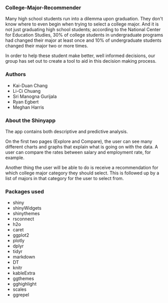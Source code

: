 ### College-Major-Recommender
Many high school students run into a dilemma upon graduation. They don't know where to even begin when trying to select a college major.
And it is not just graduating high school students; according to the National Center for Education Studies, 30% of college students in 
undergraduate programs had changed their major at least once and 10% of undergraduate students changed their major two or more times.

In order to help these student make better, well informed decisions, our group has set out to create a tool to aid in this decision making
process.

### Authors
* Kai-Duan Chang
* Li-Ci Chuang
* Sri Manogna Gurijala
* Ryan Egbert
* Meghan Harris

### About the Shinyapp
The app contains both descriptive and predictive analysis.

On the first two pages (Explore and Compare), the user can see many different charts and graphs that explain what is going on with the data. A user can compare the rates between salary and employment rate, for example.

Another thing the user will be able to do is receive a recommendation for which college major category they should select. This is followed up by a list of majors in that category for the user to select from.

### Packages used
* shiny
* shinyWidgets
* shinythemes
* rsconnect
* h2o
* caret
* ggplot2
* plotly
* dplyr
* tidyr
* markdown
* DT
* knitr
* kableExtra
* ggthemes
* gghighlight
* scales
* ggrepel
